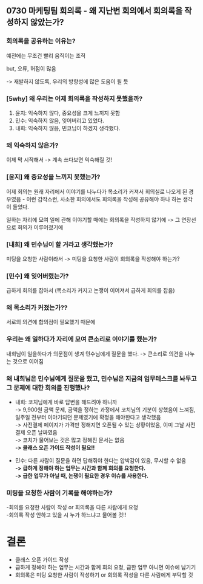 ## 0730 마케팅팀 회의록 - 왜 지난번 회의에서 회의록을 작성하지 않았는가?  

  ### 회의록을 공유하는 이유는?
예전에는 무조건 빨리 움직이는 조직  

but, 오류, 허점이 많음  

-> 재발하지 않도록, 우리의 방향성에 많은 도움이 될 듯  

  ###  [5why] 왜 우리는 어제 회의록을 작성하지 못했을까?  
1. 윤지: 익숙하지 않다, 중요성을 크게 느끼지 못함
2. 민수: 익숙하지 않음, 잊어버리고 있었다.
3. 내희: 익숙하지 않음, 민코님이 하겠지 생각했다.

  ### 왜 익숙하지 않은가?
이제 막 시작해서 -> 계속 쓰다보면 익숙해질 것!

  ### [윤지] 왜 중요성을 느끼지 못했는가?
어제 회의는 원래 자리에서 이야기를 나누다가 목소리가 커져서 회의실로 나오게 된 경우였음 - 이런 갑작스런, 사소한 회의에서도 회의록을 작성해 공유해야 하나 하는 생각이 들었다.  

일하는 자리에 모여 일에 관해 이야기할 때에는 회의록을 작성하지 않기에 -> 그 연장선으로 회의가 이루어졌기에

  ### [내희] 왜 민수님이 할 거라고 생각했는가?
미팅을 요청한 사람이라서  -> 미팅을 요청한 사람이 회의록을 작성해야 하는가?

  ### [민수] 왜 잊어버렸는가?
급하게 회의를 잡아서 (목소리가 커지고 논쟁이 이어져서 급하게 회의를 잡음)
  
    
    
  ### 왜 목소리가 커졌는가??  
서로의 의견에 합의점이 필요했기 때문에  

  ### 우리는 왜 일하다가 자리에 모여 큰소리로 이야기를 했는가?
내희님이 일을하다가 의문점이 생겨 민수님에게 질문을 했다. -> 큰소리로 의견을 나누는 것으로 이어짐

  ### 왜 내희님은 민수님에게 질문을 했고, 민수님은 지금의 업무테스크를 놔두고 그 문제에 대한 회의를 진행했나?  
- 내희: 코치님에게 바로 답변을 해드려야 하니까  
       -> 9,900원 금액 문제, 금액을 정하는 과정에서 코치님의 기분이 상했음이 느껴짐, 일주일 전부터 이야기되던 문제였기에 확정을 해야한다고 생각했음  
       -> 사전결제 페이지가 가격만 정해지면 오픈될 수 있는 상황이었음, 이미 그날 사전결제 오픈 날짜였음    
       -> 코치가 물어보는 것은 많고 정해진 문서는 없음    
       **-> 클래스 오픈 가이드 작성이 필요!!**
       
- 민수: 다른 사람이 질문을 하면 답해줘야 한다는 압박감이 있음, 무시할 수 없음        
    **-> 급하게 정해야 하는 업무는 시간과 함께 회의를 요청한다.**  
    **-> 급한 업무가 아닐 때, 논쟁이 필요한 경우 이슈를 사용한다.** 
      
     
     

### 미팅을 요청한 사람이 기록을 해야하는가?     
-회의를 요청한 사람이 작성 or 회의록을 다른 사람에게 요청  
-회의록 작성 안하고 있을 시 누가 하느냐고 물어볼 것!!  

  
      
    
# 결론
- 클래스 오픈 가이드 작성  
- 급하게 정해야 하는 업무는 시간과 함께 회의 요청, 급한 업무 아니면 이슈에 남기기  
- 회의록은 미팅 요청한 사람이 작성하기 or 회의록 작성을 다른 사람에게 부탁할 것

